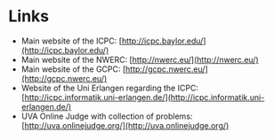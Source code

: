 # Links

* Main website of the ICPC: [http://icpc.baylor.edu/](http://icpc.baylor.edu/)
* Main website of the NWERC: [http://nwerc.eu/](http://nwerc.eu/)
* Main website of the GCPC: [http://gcpc.nwerc.eu/](http://gcpc.nwerc.eu/)
* Website of the Uni Erlangen regarding the ICPC: [http://icpc.informatik.uni-erlangen.de/](http://icpc.informatik.uni-erlangen.de/)
* UVA Online Judge with collection of problems: [http://uva.onlinejudge.org/](http://uva.onlinejudge.org/)